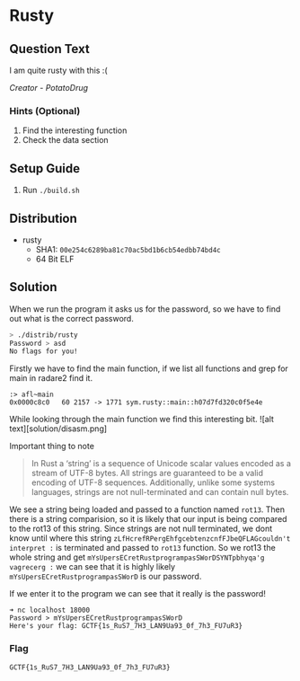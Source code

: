 # Rusty

## Question Text

I am quite rusty with this :(

*Creator - PotatoDrug*

### Hints (Optional)
1. Find the interesting function
2. Check the data section

## Setup Guide
1. Run `./build.sh`

## Distribution
- rusty
    - SHA1: `00e254c6289ba81c70ac5bd1b6cb54edbb74bd4c`
    - 64 Bit ELF

## Solution

When we run the program it asks us for the password, so we have to find out what is the correct password.
```bash
> ./distrib/rusty 
Password > asd
No flags for you!
```

Firstly we have to find the main function, if we list all functions and grep for main in radare2 find it.
```
:> afl~main
0x0000c8c0   60 2157 -> 1771 sym.rusty::main::h07d7fd320c0f5e4e
```

While looking through the main function we find this interesting bit.
![alt text][solution/disasm.png]

Important thing to note
> In Rust a ‘string’ is a sequence of Unicode scalar values encoded as a stream of UTF-8 bytes. All strings are guaranteed to be a valid encoding of UTF-8 sequences. Additionally, unlike some systems languages, strings are not null-terminated and can contain null bytes.

We see a string being loaded and passed to a function named `rot13`. Then there is a string comparision, so it is likely that our input is being compared to the rot13 of this string. 
Since strings are not null terminated, we dont know until where this string `zLfHcrefRPergEhfgcebtenzcnfFJbeQFLAGcouldn't interpret :` is terminated and passed to `rot13` function. So we rot13 the whole string and get `mYsUpersECretRustprogrampasSWorDSYNTpbhyqa'g vagrecerg :` we can see that it is highly likely `mYsUpersECretRustprogrampasSWorD` is our password.

If we enter it to the program we can see that it really is the password!
```
➜ nc localhost 18000
Password > mYsUpersECretRustprogrampasSWorD
Here's your flag: GCTF{1s_RuS7_7H3_LAN9Ua93_0f_7h3_FU7uR3}
```

### Flag
`GCTF{1s_RuS7_7H3_LAN9Ua93_0f_7h3_FU7uR3}`